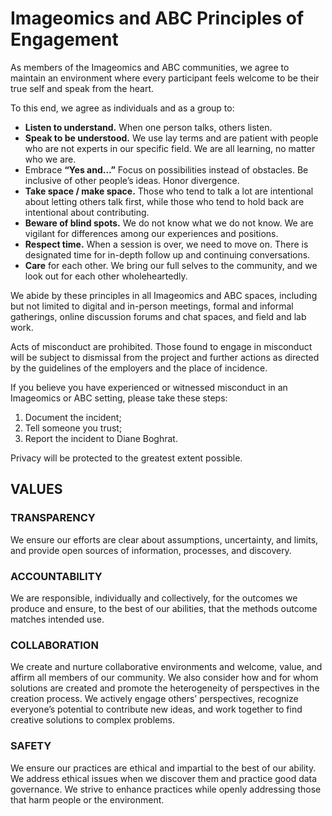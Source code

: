 # Imageomics and ABC Principles of Engagement

As members of the Imageomics and ABC communities, we agree to maintain an environment where every participant feels welcome to be their true self and speak from the heart.

To this end, we agree as individuals and as a group to:

- **Listen to understand.** When one person talks, others listen.
- **Speak to be understood.** We use lay terms and are patient with people who are not experts in our specific field. We are all learning, no matter who we are.
- Embrace **“Yes and…”** Focus on possibilities instead of obstacles. Be inclusive of other people’s ideas. Honor divergence. 
- **Take space / make space.** Those who tend to talk a lot are intentional about letting others talk first, while those who tend to hold back are intentional about contributing.
- **Beware of blind spots.** We do not know what we do not know. We are vigilant for differences among our experiences and positions. 
- **Respect time.** When a session is over, we need to move on. There is designated time for in-depth follow up and continuing conversations. 
- **Care** for each other. We bring our full selves to the community, and we look out for each other wholeheartedly. 

We abide by these principles in all Imageomics and ABC spaces, including but not limited to digital and in-person meetings, formal and informal gatherings, online discussion forums and chat spaces, and field and lab work. 

Acts of misconduct are prohibited. Those found to engage in misconduct will be subject to dismissal from the project and further actions as directed by the guidelines of the employers and the place of incidence.

If you believe you have experienced or witnessed misconduct in an Imageomics or ABC setting, please take these steps:

1. Document the incident;
2. Tell someone you trust;
3. Report the incident to Diane Boghrat.

Privacy will be protected to the greatest extent possible.

## VALUES
### TRANSPARENCY
We ensure our efforts are clear about assumptions, uncertainty, and limits, and provide open sources of information, processes, and discovery.
### ACCOUNTABILITY
We are responsible, individually and collectively, for the outcomes we produce and ensure, to the best of our abilities, that the methods outcome matches intended use.
### COLLABORATION
We create and nurture collaborative environments and welcome, value, and affirm all members of our community. We also consider how and for whom solutions are created and promote the heterogeneity of perspectives in the creation process. We actively engage others’ perspectives, recognize everyone’s potential to contribute new ideas, and work together to find creative solutions to complex problems.
### SAFETY
We ensure our practices are ethical and impartial to the best of our ability. We address ethical issues when we discover them and practice good data governance.  We strive to enhance practices while openly addressing those that harm people or the environment.
